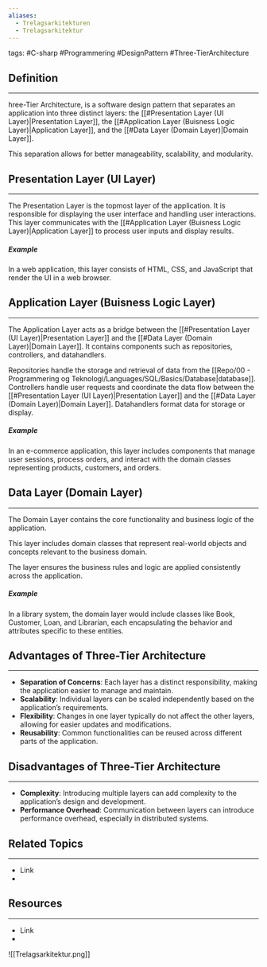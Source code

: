 ```yaml
---
aliases:
  - Trelagsarkitekturen
  - Trelagsarkitektur
---
```

tags: #C-sharp #Programmering #DesignPattern #Three-TierArchitecture

## Definition 
---
hree-Tier Architecture, is a software design pattern that separates an application into three distinct layers: the [[#Presentation Layer (UI Layer)|Presentation Layer]], the [[#Application Layer (Buisness Logic Layer)|Application Layer]], and the [[#Data Layer (Domain Layer)|Domain Layer]]. 

This separation allows for better manageability, scalability, and modularity.
## Presentation Layer (UI Layer)
---
The Presentation Layer is the topmost layer of the application. 
It is responsible for displaying the user interface and handling user interactions. 
This layer communicates with the [[#Application Layer (Buisness Logic Layer)|Application Layer]] to process user inputs and display results.
##### Example
In a web application, this layer consists of HTML, CSS, and JavaScript that render the UI in a web browser.
## Application Layer (Buisness Logic Layer)
---
The Application Layer acts as a bridge between the [[#Presentation Layer (UI Layer)|Presentation Layer]] and the [[#Data Layer (Domain Layer)|Domain Layer]]. 
It contains components such as repositories, controllers, and datahandlers.

Repositories handle the storage and retrieval of data from the [[Repo/00 - Programmering og Teknologi/Languages/SQL/Basics/Database|database]]. 
Controllers handle user requests and coordinate the data flow between the [[#Presentation Layer (UI Layer)|Presentation Layer]] and the [[#Data Layer (Domain Layer)|Domain Layer]]. 
Datahandlers format data for storage or display.
##### Example
In an e-commerce application, this layer includes components that manage user sessions, process orders, and interact with the domain classes representing products, customers, and orders.
## Data Layer (Domain Layer)
---
The Domain Layer contains the core functionality and business logic of the application. 

This layer includes domain classes that represent real-world objects and concepts relevant to the business domain.

The layer ensures the business rules and logic are applied consistently across the application.
##### Example
In a library system, the domain layer would include classes like Book, Customer, Loan, and Librarian, each encapsulating the behavior and attributes specific to these entities.

## Advantages of Three-Tier Architecture
---
- **Separation of Concerns**: Each layer has a distinct responsibility, making the application easier to manage and maintain.
- **Scalability**: Individual layers can be scaled independently based on the application’s requirements.
- **Flexibility**: Changes in one layer typically do not affect the other layers, allowing for easier updates and modifications.
- **Reusability**: Common functionalities can be reused across different parts of the application.

## Disadvantages of Three-Tier Architecture
---
- **Complexity**: Introducing multiple layers can add complexity to the application’s design and development.
- **Performance Overhead**: Communication between layers can introduce performance overhead, especially in distributed systems.
## Related Topics
---
- Link
- 

## Resources
---
- Link
- 


![[Trelagsarkitektur.png]]